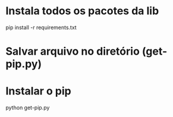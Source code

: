 # Instala todos os pacotes da lib
pip install -r requirements.txt

# Salvar arquivo no diretório (get-pip.py)

# Instalar o pip
 python get-pip.py